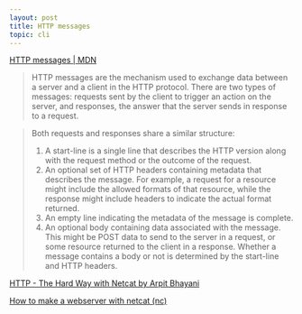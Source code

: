 ```yaml
---
layout: post
title: HTTP messages
topic: cli
---
```


[HTTP messages | MDN](https://developer.mozilla.org/en-US/docs/Web/HTTP/Guides/Messages)

> HTTP messages are the mechanism used to exchange data between a server and a client in the HTTP protocol. There are two types of messages:
> requests sent by the client to trigger an action on the server, and responses, the answer that the server sends in response to a request.

> Both requests and responses share a similar structure:
>
> 1. A start-line is a single line that describes the HTTP version along with the request method or the outcome of the request.
> 2. An optional set of HTTP headers containing metadata that describes the message. For example, a request for a resource might include the allowed formats of that resource, while the
> response might include headers to indicate the actual format returned.
> 4. An empty line indicating the metadata of the message is complete.
> 5. An optional body containing data associated with the message. This might be POST data to send to the server in a request, or some resource returned to the client in a response.
> Whether a message contains a body or not is determined by the start-line and HTTP headers.

[HTTP - The Hard Way with Netcat by Arpit Bhayani](https://arpitbhayani.me/blogs/making-http-requests-using-netcat/)

[How to make a webserver with netcat (nc)](https://jameshfisher.com/2018/12/31/how-to-make-a-webserver-with-netcat-nc/)
